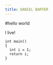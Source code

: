 ```yaml
---
title: DANIEL BARTER
---
```


#hello world

I live!

```{.code}
int main()
{
  int i = 1;
  return i;
}
```

